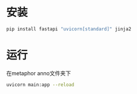 # 安装
```bash
pip install fastapi "uvicorn[standard]" jinja2
```
# 运行
在metaphor anno文件夹下
```bash
uvicorn main:app --reload
```
